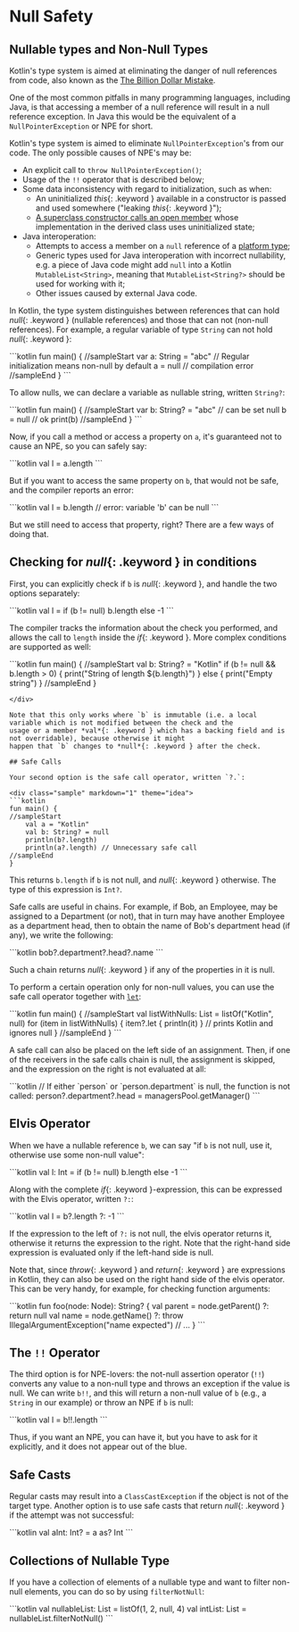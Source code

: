 
# Null Safety

## Nullable types and Non-Null Types

Kotlin's type system is aimed at eliminating the danger of null references from code, also known as the [The Billion Dollar Mistake](https://en.wikipedia.org/wiki/Tony_Hoare#Apologies_and_retractions).

One of the most common pitfalls in many programming languages, including Java, is that accessing a member of a null reference will result in a null reference exception. In Java this would be the equivalent of a `NullPointerException` or NPE for short.

Kotlin's type system is aimed to eliminate `NullPointerException`'s from our code. The only possible causes of NPE's may be:

* An explicit call to `throw NullPointerException()`;
* Usage of the `!!` operator that is described below;
* Some data inconsistency with regard to initialization, such as when:
  * An uninitialized *this*{: .keyword } available in a constructor is passed and used somewhere ("leaking *this*{: .keyword }"); 
  * [A superclass constructor calls an open member](classes.html#derived-class-initialization-order) whose implementation in the derived class uses uninitialized state;
* Java interoperation:
  * Attempts to access a member on a `null` reference of a [platform type](java-interop.html#null-safety-and-platform-types);
  * Generic types used for Java interoperation with incorrect nullability, e.g. a piece of Java code might add `null` into a Kotlin `MutableList<String>`, meaning that `MutableList<String?>` should be used for working with it;
  * Other issues caused by external Java code.

In Kotlin, the type system distinguishes between references that can hold *null*{: .keyword } (nullable references) and those that can not (non-null references).
For example, a regular variable of type `String` can not hold *null*{: .keyword }:

<div class="sample" markdown="1" theme="idea">
```kotlin
fun main() {
//sampleStart
    var a: String = "abc" // Regular initialization means non-null by default
    a = null // compilation error
//sampleEnd
}
```
</div>

To allow nulls, we can declare a variable as nullable string, written `String?`:

<div class="sample" markdown="1" theme="idea">
```kotlin
fun main() {
//sampleStart
    var b: String? = "abc" // can be set null
    b = null // ok
    print(b)
//sampleEnd
}
```
</div>

Now, if you call a method or access a property on `a`, it's guaranteed not to cause an NPE, so you can safely say:

<div class="sample" markdown="1" theme="idea" data-highlight-only>
```kotlin
val l = a.length
```
</div>

But if you want to access the same property on `b`, that would not be safe, and the compiler reports an error:

<div class="sample" markdown="1" theme="idea" data-highlight-only>
```kotlin
val l = b.length // error: variable 'b' can be null
```
</div>

But we still need to access that property, right? There are a few ways of doing that.

## Checking for *null*{: .keyword } in conditions

First, you can explicitly check if `b` is *null*{: .keyword }, and handle the two options separately:

<div class="sample" markdown="1" theme="idea" data-highlight-only>
```kotlin
val l = if (b != null) b.length else -1
```
</div>

The compiler tracks the information about the check you performed, and allows the call to `length` inside the *if*{: .keyword }.
More complex conditions are supported as well:

<div class="sample" markdown="1" theme="idea">
```kotlin
fun main() {
//sampleStart
    val b: String? = "Kotlin"
    if (b != null && b.length > 0) {
        print("String of length ${b.length}")
    } else {
        print("Empty string")
    }
//sampleEnd
}

```
</div>

Note that this only works where `b` is immutable (i.e. a local variable which is not modified between the check and the
usage or a member *val*{: .keyword } which has a backing field and is not overridable), because otherwise it might
happen that `b` changes to *null*{: .keyword } after the check.

## Safe Calls

Your second option is the safe call operator, written `?.`:

<div class="sample" markdown="1" theme="idea">
```kotlin
fun main() {
//sampleStart
    val a = "Kotlin"
    val b: String? = null
    println(b?.length)
    println(a?.length) // Unnecessary safe call
//sampleEnd
}
```
</div>

This returns `b.length` if `b` is not null, and *null*{: .keyword } otherwise. The type of this expression is `Int?`.

Safe calls are useful in chains. For example, if Bob, an Employee, may be assigned to a Department (or not),
that in turn may have another Employee as a department head, then to obtain the name of Bob's department head (if any), we write the following:

<div class="sample" markdown="1" theme="idea" data-highlight-only>
```kotlin
bob?.department?.head?.name
```
</div>

Such a chain returns *null*{: .keyword } if any of the properties in it is null.

To perform a certain operation only for non-null values, you can use the safe call operator together with [`let`](/api/latest/jvm/stdlib/kotlin/let.html):

<div class="sample" markdown="1" theme="idea">
```kotlin
fun main() {
//sampleStart
    val listWithNulls: List<String?> = listOf("Kotlin", null)
    for (item in listWithNulls) {
         item?.let { println(it) } // prints Kotlin and ignores null
    }
//sampleEnd
}
```
</div>

A safe call can also be placed on the left side of an assignment. Then, if one of the receivers in the safe calls chain is null, the assignment is skipped, and the expression on the right is not evaluated at all:

<div class="sample" markdown="1" theme="idea" data-highlight-only>
```kotlin
// If either `person` or `person.department` is null, the function is not called:
person?.department?.head = managersPool.getManager()
```
</div>

## Elvis Operator

When we have a nullable reference `b`, we can say "if `b` is not null, use it, otherwise use some non-null value":

<div class="sample" markdown="1" theme="idea" data-highlight-only>
```kotlin
val l: Int = if (b != null) b.length else -1
```
</div>

Along with the complete *if*{: .keyword }-expression, this can be expressed with the Elvis operator, written `?:`:

<div class="sample" markdown="1" theme="idea" data-highlight-only>
```kotlin
val l = b?.length ?: -1
```
</div>

If the expression to the left of `?:` is not null, the elvis operator returns it, otherwise it returns the expression to the right.
Note that the right-hand side expression is evaluated only if the left-hand side is null.

Note that, since *throw*{: .keyword } and *return*{: .keyword } are expressions in Kotlin, they can also be used on
the right hand side of the elvis operator. This can be very handy, for example, for checking function arguments:

<div class="sample" markdown="1" theme="idea" data-highlight-only>
```kotlin
fun foo(node: Node): String? {
    val parent = node.getParent() ?: return null
    val name = node.getName() ?: throw IllegalArgumentException("name expected")
    // ...
}
```
</div>

## The `!!` Operator

The third option is for NPE-lovers: the not-null assertion operator (`!!`) converts any value to a non-null
type and throws an exception if the value is null. We can write `b!!`, and this will return a non-null value of `b`
(e.g., a `String` in our example) or throw an NPE if `b` is null:

<div class="sample" markdown="1" theme="idea" data-highlight-only>
```kotlin
val l = b!!.length
```
</div>

Thus, if you want an NPE, you can have it, but you have to ask for it explicitly, and it does not appear out of the blue.

## Safe Casts

Regular casts may result into a `ClassCastException` if the object is not of the target type.
Another option is to use safe casts that return *null*{: .keyword } if the attempt was not successful:

<div class="sample" markdown="1" theme="idea" data-highlight-only>
```kotlin
val aInt: Int? = a as? Int
```
</div>

## Collections of Nullable Type

If you have a collection of elements of a nullable type and want to filter non-null elements, you can do so by using `filterNotNull`:

<div class="sample" markdown="1" theme="idea" data-highlight-only>
```kotlin
val nullableList: List<Int?> = listOf(1, 2, null, 4)
val intList: List<Int> = nullableList.filterNotNull()
```
</div>
